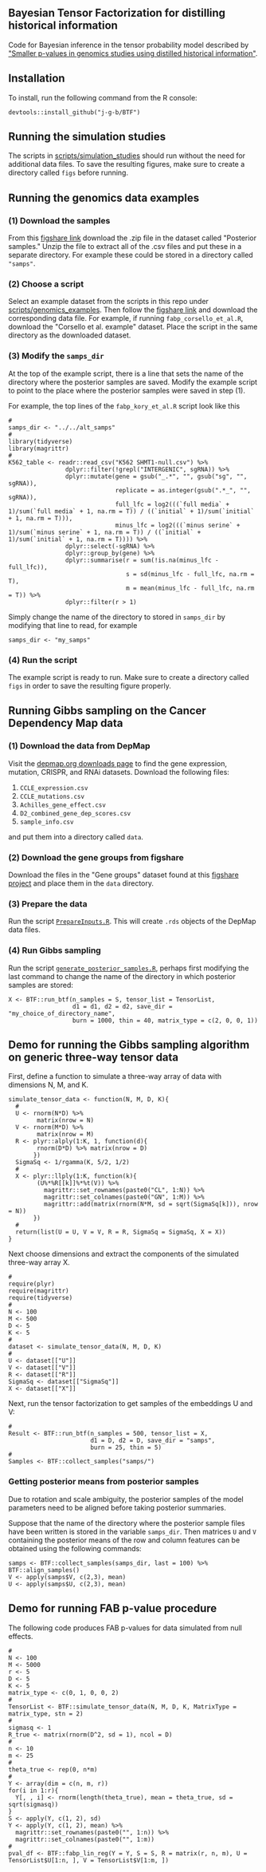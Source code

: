 ## Bayesian Tensor Factorization for distilling historical information

Code for Bayesian inference in the tensor probability model described by ["Smaller p-values in genomics studies using distilled historical information"](https://arxiv.org/abs/2004.07887).

## Installation

To install, run the following command from the R console:

```{r}
devtools::install_github("j-g-b/BTF")
```

## Running the simulation studies

The scripts in [scripts/simulation_studies](https://github.com/j-g-b/BTF/tree/master/scripts/simulation_studies) should run without the need for additional data files. To save the resulting figures, make sure to create a directory called `figs` before running.

## Running the genomics data examples

### (1) Download the samples

From this [figshare link](https://figshare.com/projects/Smaller_p-values_in_genomics_studies_using_distilled_historical_information/79287) download the .zip file in the dataset called "Posterior samples." Unzip the file to extract all of the .csv files and put these in a separate directory. For example these could be stored in a directory called `"samps"`.

### (2) Choose a script

Select an example dataset from the scripts in this repo under [scripts/genomics_examples](https://github.com/j-g-b/BTF/tree/master/scripts/genomics_examples). Then follow the [figshare link](https://figshare.com/projects/Smaller_p-values_in_genomics_studies_using_distilled_historical_information/79287) and download the corresponding data file. For example, if running `fabp_corsello_et_al.R`, download the "Corsello et al. example" dataset. Place the script in the same directory as the downloaded dataset.

### (3) Modify the `samps_dir`

At the top of the example script, there is a line that sets the name of the directory where the posterior samples are saved. Modify the example script to point to the place where the posterior samples were saved in step (1).

For example, the top lines of the `fabp_kory_et_al.R` script look like this

```{r}
#
samps_dir <- "../../alt_samps"
#
library(tidyverse)
library(magrittr)
#
K562_table <- readr::read_csv("K562 SHMT1-null.csv") %>%
                dplyr::filter(!grepl("INTERGENIC", sgRNA)) %>%
                dplyr::mutate(gene = gsub("_.*", "", gsub("sg", "", sgRNA)),
                              replicate = as.integer(gsub(".*_", "", sgRNA)),
                              full_lfc = log2(((`full media` + 1)/sum(`full media` + 1, na.rm = T)) / ((`initial` + 1)/sum(`initial` + 1, na.rm = T))),
                              minus_lfc = log2(((`minus serine` + 1)/sum(`minus serine` + 1, na.rm = T)) / ((`initial` + 1)/sum(`initial` + 1, na.rm = T)))) %>%
                dplyr::select(-sgRNA) %>%
                dplyr::group_by(gene) %>%
                dplyr::summarise(r = sum(!is.na(minus_lfc - full_lfc)),
                                 s = sd(minus_lfc - full_lfc, na.rm = T),
                                 m = mean(minus_lfc - full_lfc, na.rm = T)) %>%
                dplyr::filter(r > 1)
```

Simply change the name of the directory to stored in `samps_dir` by modifying that line to read, for example

```{r}
samps_dir <- "my_samps"
```

### (4) Run the script

The example script is ready to run. Make sure to create a directory called `figs` in order to save the resulting figure properly.

## Running Gibbs sampling on the Cancer Dependency Map data

### (1) Download the data from DepMap

Visit the [depmap.org downloads page](https://depmap.org/portal/download/) to find the gene expression, mutation, CRISPR, and RNAi datasets. Download the following files:

1. `CCLE_expression.csv`
2. `CCLE_mutations.csv`
3. `Achilles_gene_effect.csv`
4. `D2_combined_gene_dep_scores.csv`
5. `sample_info.csv`

and put them into a directory called `data`.

### (2) Download the gene groups from figshare

Download the files in the "Gene groups" dataset found at this [figshare project](https://figshare.com/projects/Smaller_p-values_in_genomics_studies_using_distilled_historical_information/79287) and place them in the `data` directory.

### (3) Prepare the data

Run the script [`PrepareInputs.R`](https://github.com/j-g-b/BTF/blob/master/scripts/PrepareInputs.R). This will create `.rds` objects of the DepMap data files.

### (4) Run Gibbs sampling

Run the script [`generate_posterior_samples.R`](https://github.com/j-g-b/BTF/blob/master/scripts/generate_posterior_samples.R), perhaps first modifying the last command to change the name of the directory in which posterior samples are stored:

```{r}
X <- BTF::run_btf(n_samples = S, tensor_list = TensorList,
                  d1 = d1, d2 = d2, save_dir = "my_choice_of_directory_name",
                  burn = 1000, thin = 40, matrix_type = c(2, 0, 0, 1))
```

## Demo for running the Gibbs sampling algorithm on generic three-way tensor data

First, define a function to simulate a three-way array of data with dimensions N, M, and K.

```{r}
simulate_tensor_data <- function(N, M, D, K){
  #
  U <- rnorm(N*D) %>%
        matrix(nrow = N)
  V <- rnorm(M*D) %>%
        matrix(nrow = M)
  R <- plyr::alply(1:K, 1, function(d){
        rnorm(D*D) %>% matrix(nrow = D)
       })
  SigmaSq <- 1/rgamma(K, 5/2, 1/2)
  #
  X <- plyr::llply(1:K, function(k){
        (U%*%R[[k]]%*%t(V)) %>%
          magrittr::set_rownames(paste0("CL", 1:N)) %>%
          magrittr::set_colnames(paste0("GN", 1:M)) %>%
          magrittr::add(matrix(rnorm(N*M, sd = sqrt(SigmaSq[k])), nrow = N))
       })
  #
  return(list(U = U, V = V, R = R, SigmaSq = SigmaSq, X = X))
}
```

Next choose dimensions and extract the components of the simulated three-way array X.

```{r}
#
require(plyr)
require(magrittr)
require(tidyverse)
#
N <- 100
M <- 500
D <- 5
K <- 5
#
dataset <- simulate_tensor_data(N, M, D, K)
#
U <- dataset[["U"]]
V <- dataset[["V"]]
R <- dataset[["R"]]
SigmaSq <- dataset[["SigmaSq"]]
X <- dataset[["X"]]
```

Next, run the tensor factorization to get samples of the embeddings U and V:

```{r}
#
Result <- BTF::run_btf(n_samples = 500, tensor_list = X, 
                       d1 = D, d2 = D, save_dir = "samps", 
                       burn = 25, thin = 5)
#
Samples <- BTF::collect_samples("samps/")
```

### Getting posterior means from posterior samples

Due to rotation and scale ambiguity, the posterior samples of the model parameters need to be aligned before taking posterior summaries.

Suppose that the name of the directory where the posterior sample files have been written is stored in the variable `samps_dir`. Then matrices `U` and `V` containing the posterior means of the row and column features can be obtained using the following commands:

```{r}
samps <- BTF::collect_samples(samps_dir, last = 100) %>% BTF::align_samples()
V <- apply(samps$V, c(2,3), mean)
U <- apply(samps$U, c(2,3), mean)
```

## Demo for running FAB p-value procedure

The following code produces FAB p-values for data simulated from null effects.

```{r}
#
N <- 100
M <- 5000
r <- 5
D <- 5
K <- 5
matrix_type <- c(0, 1, 0, 0, 2)
#
TensorList <- BTF::simulate_tensor_data(N, M, D, K, MatrixType = matrix_type, stn = 2)
#
sigmasq <- 1
R_true <- matrix(rnorm(D^2, sd = 1), ncol = D)
#
n <- 10
m <- 25
#
theta_true <- rep(0, n*m)
#
Y <- array(dim = c(n, m, r))
for(i in 1:r){
  Y[, , i] <- rnorm(length(theta_true), mean = theta_true, sd = sqrt(sigmasq))
}
S <- apply(Y, c(1, 2), sd)
Y <- apply(Y, c(1, 2), mean) %>%
  magrittr::set_rownames(paste0("", 1:n)) %>%
  magrittr::set_colnames(paste0("", 1:m))
#
pval_df <- BTF::fabp_lin_reg(Y = Y, S = S, R = matrix(r, n, m), U = TensorList$U[1:n, ], V = TensorList$V[1:m, ])
```
